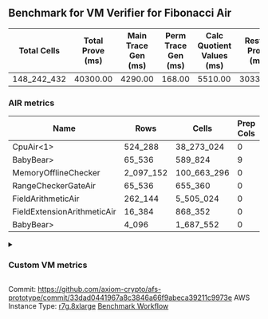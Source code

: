 ## Benchmark for VM Verifier for Fibonacci Air
| Total Cells | Total Prove (ms) | Main Trace Gen (ms) | Perm Trace Gen (ms) | Calc Quotient Values (ms) | Rest of Prove (ms) |
|-----------------------------|-----------------------|--------------------------|--------------------------|-----------------|----------------|
| 148_242_432 | 40300.00 | 4290.00 | 168.00 | 5510.00 | 30332.00 |

### AIR metrics
| Name | Rows | Cells | Prep Cols | Main Cols | Perm Cols |
|------|------|-------|-----------|-----------|-----------|
| CpuAir<1>            | 524_288    | 38_273_024  | 0     | [61] | [12] |
| BabyBear>            | 65_536     | 589_824     | 9     | [1] | [8] |
| MemoryOfflineChecker | 2_097_152  | 100_663_296 | 0     | [36] | [12] |
| RangeCheckerGateAir  | 65_536     | 655_360     | 0     | [2] | [8] |
| FieldArithmeticAir   | 262_144    | 5_505_024   | 0     | [13] | [8] |
| FieldExtensionArithmeticAir | 16_384     | 868_352     | 0     | [37] | [16] |
| BabyBear>            | 4_096      | 1_687_552   | 0     | [380] | [32] |
<details>
<summary>

### Custom VM metrics

</summary>

| Name | Value |
|------|-------|
| cpu_cycles           | 487843     |
| cpu_timestamp        | 0          |
| field_arithmetic_ops | 156469     |
| field_extension_ops  | 8831       |
| is_less_than_ops     | 0          |
| memory_chip_accesses | 1301747    |
| poseidon2_chip_rows  | 3309       |
| range_checker_count  | 65536      |

#### Opcode metrics
| Name | Frequency | Trace Cells Contributed |
|------|-------|-----|
| FADD                 | 126928     | 24065252   |
| BNE                  | 75347      | 10261730   |
| STOREW               | 74001      | 10824258   |
| LOADW                | 49216      | 8024896    |
| LOADW2               | 38007      | 8133498    |
| SHINTW               | 33232      | 4718944    |
| STOREW2              | 21346      | 4568044    |
| FMUL                 | 20071      | 3841757    |
| JAL                  | 11941      | 1265746    |
| FSUB                 | 9467       | 1880173    |
| HINT_INPUT           | 4769       | 333830     |
| BBE4MUL              | 4676       | 2520364    |
| CT_END               | 3921       | 274470     |
| CT_START             | 3921       | 274470     |
| BEQ                  | 3429       | 464634     |
| COMP_POS2            | 2678       | 3808116    |
| FE4ADD               | 1678       | 904442     |
| BBE4INV              | 1239       | 489405     |
| FE4SUB               | 1238       | 667282     |
| PERM_POS2            | 631        | 1056294    |
| HINT_BITS            | 104        | 7280       |
| FDIV                 | 3          | 537        |
| TERMINATE            | 1          | 70         |

### DSL counts
How many opcodes each DSL instruction generates:
| Name | Count |
|------|-------|
| For                  | 117162     |
| StoreHintWord        | 58471      |
| Alloc                | 39094      |
| StoreE               | 37932      |
| AddVI                | 34417      |
| LoadV                | 30112      |
| LoadE                | 19400      |
| LoadF                | 17279      |
| StoreV               | 13846      |
| ImmV                 | 13640      |
| IfEqI                | 13597      |
| StoreF               | 10959      |
| ImmF                 | 7034       |
| SubEF                | 6612       |
| AddEI                | 5420       |
| AssertEqF            | 5048       |
| HintInputVec         | 4769       |
| CycleTrackerEnd      | 3921       |
| CycleTrackerStart    | 3921       |
| SubVI                | 3900       |
| AssertEqV            | 3640       |
| SubV                 | 3502       |
| MulE                 | 3404       |
| MulVI                | 3300       |
| MulV                 | 3224       |
| IfNe                 | 2817       |
| Poseidon2CompressBabyBear | 2678       |
| DivE                 | 2476       |
| AddV                 | 2274       |
| AddFI                | 2073       |
| MulF                 | 2038       |
| AddE                 | 1678       |
| ImmE                 | 1656       |
| MulEF                | 1656       |
| SubE                 | 1238       |
| IfEq                 | 743        |
| Poseidon2PermuteBabyBear | 631        |
| IfNeI                | 619        |
| AddEFFI              | 524        |
| AssertEqE            | 416        |
| SubVIN               | 412        |
| MulEI                | 165        |
| HintBitsF            | 104        |
| AssertEqVI           | 16         |
| SubEI                | 8          |
| DivEIN               | 6          |
| AssertEqEI           | 4          |
| DivFIN               | 3          |
| Halt                 | 1          |
| MulFI                | 1          |
</details>

Commit: https://github.com/axiom-crypto/afs-prototype/commit/33dad0441967a8c3846a66f9abeca39211c9973e
AWS Instance Type: [r7g.8xlarge](https://instances.vantage.sh/aws/ec2/r7g.8xlarge)
[Benchmark Workflow](https://github.com/axiom-crypto/afs-prototype/actions/runs/10410874778)
